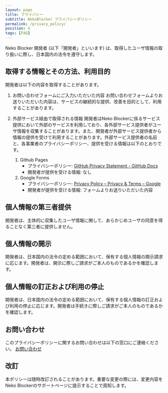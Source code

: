 ```yaml
---
layout: page
title: プライバシー
subtitle: NekoBlocker プライバシーポリシー
permalink: /privacy_policy/
position: 4
tags: [FAQ]
---
```


Neko Blocker 開発者 (以下「開発者」といいます) は、取得したユーザ情報の取り扱いに際し、日本国内の法令を遵守します。

## 取得する情報とその方法、利用目的
開発者は以下の内容を取得することがあります。

1. お問い合わせフォームにご入力いただいた内容
お問い合わせフォームよりお送りいただいた内容は、サービスの継続的な提供、改善を目的として、利用することがあります。

2. 外部サービス経由で取得される情報
開発者はNeko Blockerに係るサービス提供において外部のサービスを利用しており、各外部サービス提供者がユーザ情報を収集することがあります。また、開発者が外部サービス提供者から情報の提供を受けて利用することがあります。外部サービス提供者の名前と、各事業者のプライバシーポリシー、提供を受ける情報は以下のとおりです。

    1. Github Pages
        * プライバシーポリシー: [GitHub Privacy Statement - GitHub Docs](https://docs.github.com/en/github/site-policy/github-privacy-statement)
        * 開発者が提供を受ける情報: なし
    2. Google Forms
        * プライバシーポリシー: [Privacy Policy – Privacy & Terms – Google](https://policies.google.com/privacy)
        * 開発者が提供を受ける情報: フォームよりお送りいただいた内容

## 個人情報の第三者提供
開発者は、主体的に収集したユーザ情報に関して、あらかじめユーザの同意を得ることなく第三者に提供しません。

## 個人情報の開示
開発者は、日本国内の法令の定める範囲において、保有する個人情報の開示請求に応じます。開発者は、開示に際しご請求がご本人のものであるかを確認します。

## 個人情報の訂正および利用の停止
開発者は、日本国内の法令の定める範囲において、保有する個人情報の訂正および利用の停止に応じます。開発者は手続きに際しご請求がご本人のものであるかを確認します。

## お問い合わせ
このプライバシーポリシーに関するお問い合わせは以下の窓口にご連絡ください。
[お問い合わせ](https://docs.google.com/forms/d/e/1FAIpQLSck8Ztb6q2_N4syB4qisSWbRNsDdvQUdEUqsb1ukwDn-0Z47A/viewform)

## 改訂
本ポリシーは随時改訂されることがあります。重要な変更の際には、変更内容をNeko Blockerのサポートページに提示することで周知します。
